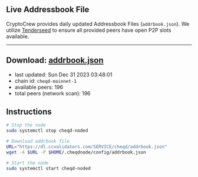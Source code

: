 ## Live Addressbook File

CryptoCrew provides daily updated Addressbook Files (`addrbook.json`). We utilize [Tenderseed](https://github.com/binaryholdings/tenderseed) to ensure all provided peers have open P2P slots available.

---
**Download: [addrbook.json](https://dl.ccvalidators.com/SERVICE/cheqd/addrbook.json)**
---

- last updated: Sun Dec 31 2023 03:48:01
- chain id: `cheqd-mainnet-1`
- available peers: 196
- total peers (network scan): 196

## Instructions
```sh
# Stop the node
sudo systemctl stop cheqd-noded

# Download addrbook file
URL="https://dl.ccvalidators.com/SERVICE/cheqd/addrbook.json"
wget -4 $URL -P $HOME/.cheqdnode/config/addrbook.json

# Start the node
sudo systemctl start cheqd-noded
```
